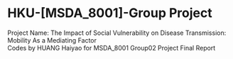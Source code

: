 # HKU-[MSDA_8001]-Group Project
Project Name: The Impact of Social Vulnerability on Disease Transmission: Mobility As a Mediating Factor  
Codes by HUANG Haiyao for MSDA_8001 Group02 Project
Final Report
